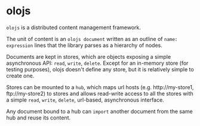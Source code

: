 # olojs

`olojs` is a distributed content management framework. 

The unit of content is an `olojs document` written as an outline of `name: expression`
lines that the library parses as a hierarchy of nodes.

Documents are kept in stores, which are objects exposing a simple
asynchronous API: `read`, `write`, `delete`. Except for an in-memory store
(for testing purposes), olojs doesn't define any store, but it is relatively
simple to create one.

Stores can be mounted to a `hub`, which maps url hosts (e.g. http://my-store1,
ftp://my-store2) to stores and allows read-write access to all the stores with a
simple `read`, `write`, `delete`, url-based, asynchronous interface.

Any document bound to a hub can `import` another document from the same hub
and reuse its content.
